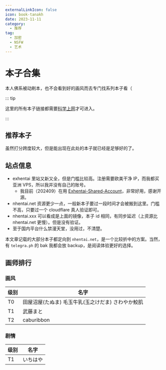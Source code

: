 ```yaml
---
externalLinkIcon: false
icon: book-tanakh
date: 2023-11-11
category:
  - 推荐
tag:
  - 加密
  - NSFW
  - 艺术
---
```


# 本子合集

本人佛系被动刷本，也不会看到好的画风而去专门找系列本子看（

::: tip

这里的所有本子链接都需要[科学上网](../../articles/proxy/vpn.md)才可进入。

:::

## 推荐本子

虽然打分跨度较大，但是能出现在此处的本子就已经是足够好的了。

<ComicTable/>

## 站点信息

- exhentai 里站又新又全，但是门槛比较高。注册需要欧美干净 IP，而我都买亚洲 VPS，所以我并没有自己的账号。
  - 我目前（202409）在用 [Exhentai-Shared-Account](https://github.com/Mpigest/Exhentai-Shared-Account)，非常好用，感谢开源。
- nhentai.net 资源更少一点，一般新本子要过一段时间才会被搬到这里。门槛不高，只要过一个 cloudflare 真人验证即可。
- nhentai.xxx 可以看成是上面的镜像，本子 id 相同，有同步延迟（上资源比 nhentai.net 更慢）。但是没有验证。
- 至于国内平台什么禁漫天堂，没用过，不清楚。

本文章记载的大部分本子都定向到 `nhentai.net`，是一个比较折中的方案。当然，有 `telegra.ph` 的 bak 我都会放 backup，是阅读体验更好的选择。

## 画师排行

### 画风

<!-- prettier-ignore -->
|级别|名字|
|---|---|
|T0|田屋沼屋(たぬま) 毛玉牛乳(玉之けだま) さわやか鮫肌|
|T1|武藤まと|
|T2|caburibbon|

### 剧情

<!-- prettier-ignore -->
|级别|名字|
|---|---|
|T1|いちはや|

<script setup lang="ts">
import ComicTable from "@ComicTable";
</script>
